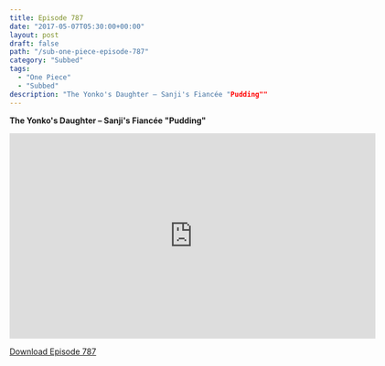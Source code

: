 ```yaml
---
title: Episode 787
date: "2017-05-07T05:30:00+00:00"
layout: post
draft: false
path: "/sub-one-piece-episode-787"
category: "Subbed"
tags:
  - "One Piece"
  - "Subbed"
description: "The Yonko's Daughter – Sanji's Fiancée "Pudding""
---
```


**The Yonko's Daughter – Sanji's Fiancée "Pudding"**

<iframe width="640" height="360" src="https://www.rapidvideo.com/e/G6FRPGXKGG" frameborder="0" marginwidth=0 marginheight=0 scrolling=no allowfullscreen></iframe>

<a href="http://ouo.io/qs/eCodkFEQ?s=https://rapidvid.to/d/https://www.rapidvideo.com/e/G6FRPGXKGG">Download Episode 787</a>
